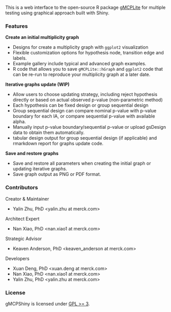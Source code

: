 This is a web interface to the open-source R package <a href="https://cran.r-project.org/package=gMCPLite" target="_blank">gMCPLite</a> for multiple testing using graphical approach built with Shiny.

### Features

**Create an initial multiplicity graph**

- Designs for create a multiplicity graph with `ggplot2` visualization 
- Flexible customization options for hypothesis node, transition edge and labels.
- Example gallery include typical and advanced graph examples.
- R code that allows you to save `gMCPLite::hGraph` and `ggplot2` code that can be re-run to reproduce your multiplicity graph at a later date.

**Iterative graphs update (WIP)** 

- Allow users to choose updating strategy, including reject hypothesis directly or based on actual observed p-value (non-parametric method) 
- Each hypothesis can be fixed design or group sequential design
- Group sequential design can compare nominal p-value with p-value boundary for each IA, or compare sequential p-value with available alpha.
- Manually input p-value boundary/sequential p-value or upload gsDesign data to obtain them automatically.
- tabular design output for group sequential design (if applicable) and rmarkdown report for graphs update code.

**Save and restore graphs**

- Save and restore all parameters when creating the initial graph or updating iterative graphs.
- Save graph output as PNG or PDF format. 

### Contributors

Creator & Maintainer

- Yalin Zhu, PhD \<yalin.zhu at merck.com\>

Architect Expert

- Nan Xiao, PhD \<nan.xiao1 at merck.com\>

Strategic Advisor

- Keaven Anderson, PhD \<keaven_anderson at merck.com\>

Developers

- Xuan Deng, PhD \<xuan.deng at merck.com\>
- Nan Xiao, PhD \<nan.xiao1 at merck.com\>
- Yalin Zhu, PhD \<yalin.zhu at merck.com\>


### License

gMCPShiny is licensed under <a href="https://cran.r-project.org/web/licenses/GPL-3" target="_blank" title="License information">GPL >= 3</a>.
